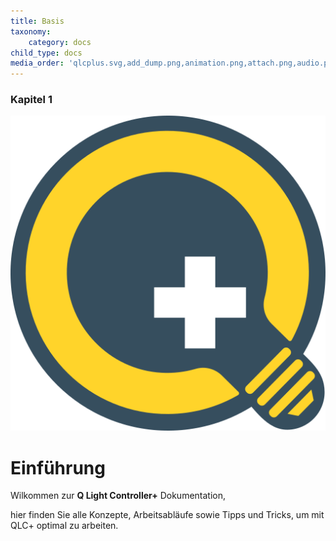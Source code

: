```yaml
---
title: Basis
taxonomy:
    category: docs
child_type: docs
media_order: 'qlcplus.svg,add_dump.png,animation.png,attach.png,audio.png,audioinput.png,autostart.png,blackout.png,blind.png,chaser.png,check.png,checkbox_empty.png,collection.png,color.png,colorwheel.png,current.png,detach.png,dimmer.png,down.png,edit_add.png,editclear.png,editcopy.png,editcopyall.png,editcut.png,editdelete.png,editpaste.png,effect.png,exit.png,fade.png,fan.png,fileclose.png,fileexport.png,fileimport.png,filenew.png,fileopen.png,filesave.png,filesaveas.png,fixture.png,flash.png,flower.png,folder.png,fonts.png,forward.png,frameraised.png,framesunken.png,function.png,global.png,gobo.png,grid.png,group.png,help.png,image.png,input.png,input_output.png,intensity.png,key_bindings.png,label.png,laser.png,ledbar_beams.png,ledbar_pixels.png,liveedit.png,liveedit_vc.png,lock.png,monitor.png,movinghead.png,operate.png,other.png,pan.png,panic.png,player_pause.png,player_play.png,player_stop.png,prism.png,rainbow.png,random.png,refresh.png,remap.png,resize.png,rgbmatrix.png,rgbpanel.png,scanner.png,scene.png,script.png,show.png,shutter.png,slidermatrix.png,smoke.png,soloframe.png,square.png,star.png,strobe.png,tabview.png,tilt.png,uncheck.png,undo.png,ungroup.png,unlock.png,up.png,wizard.png,wizard_256.png,xypad.png,xypad-point.png,xypad-point-blue.png,xypad-point-yellow.png'
---
```


### Kapitel 1

![qlcplus](qlcplus.svg "qlcplus")

# Einführung

Wilkommen zur **Q Light Controller+** Dokumentation,

hier finden Sie alle Konzepte, Arbeitsabläufe sowie Tipps und Tricks, um mit QLC+ optimal zu arbeiten.